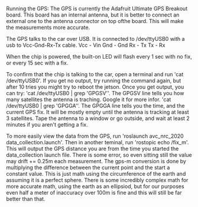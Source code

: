 


Running the GPS:
The GPS is currently the Adafruit Ultimate GPS Breakout board. This board has an internal antenna, but it is better to connect an external one to the antenna connector on top ofthe board. This will make the measurements more accurate. 

The GPS talks to the car over USB. It is connected to /dev/ttyUSB0 with a usb to Vcc-Gnd-Rx-Tx cable. 
Vcc - Vin
Gnd - Gnd
Rx - Tx
Tx - Rx

When the chip is powered, the built-on LED will flash every 1 sec with no fix, or every 15 sec with a fix.

To confirm that the chip is talking to the car, open a terminal and run 'cat /dev/ttyUSB0'. If you get no output, try running the command again, but after 10 tries you might try to reboot the jetson. Once you get output, you can try: 
'cat /dev/ttyUSB0 | grep 'GPGSV''. The GPGSV line tells you how many satellites the antenna is traching. Google it for more infor. 
'cat /dev/ttyUSB0 | grep 'GPGGA''. The GPGGA line tells you the time, and the current GPS fix. It will be mostly empty until the antenna is tracking at least 3 satellites. Tape the antenna to a window or go outside, and wait at least 2 minutes if you aren't getting a fix. 

To more easily view the data from the GPS, run 'roslaunch avc_nrc_2020 data_collection.launch'. Then in another teminal, run 'rostopic echo /fix_m'. This will output the GPS distance you are from the time you started the data_collection launch file. There is some error, so even sitting still the value may drift += 0.25m each measurement. The gps-m conversion is done by multiplying  the difference between the current point and the start a constant value. This is just math using the circumference of the earth and assuming it is a perfect sphere. There is some incredibly complex math for more accurate math, using the earth as an ellipsiod, but for our purposes even half a meter of inaccuracy over 100m is fine and this will still be far better than that. 
